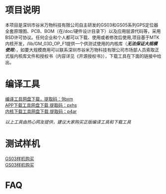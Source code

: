 # 项目说明 #
本项目是深圳市谷米万物科技有限公司自主研发的GS03和GS05系列GPS定位器全套原理图、PCB、BOM（在/doc/硬件设计目录下）以及应用层源代码等，采用BSD许可协议。任何企业和个人都可以下载、使用或者修改后使用,项目基于MTK内核开发，/lib/GM_03D_OP_F1提供一个供测试使用的内核库（***无法保证大规模使用***），如要大规模商用可以联系深圳市谷米万物科技有限公司市场部人员索取正式版内核库文件和授权书（内容详见《开源授权书》），下载工具在下面的链接中给出。  
# 编译工具 #
[编译工具网盘下载，提取码：9bxm](https://pan.baidu.com/s/1ckqe6dtqmJymWbYbLE8zCg)  
[APP下载工具网盘下载,提取码：pxhs](https://pan.baidu.com/s/1FpO7Suf3HKmFG9RSkq1bLQ)  
[内核下载工具网盘下载,提取码：p4ar](https://pan.baidu.com/s/13P_ccS7nhhhhS0J0DI3Q7A)  

*以上工具由热心网友提供，建议大家购买正版编译工具和下载工具*  
    
# 测试样机 #  
[GS03样机购买](https://detail.m.tmall.com/item.htm?id=588600707880)  
[GS03样机购买](https://detail.m.tmall.com/item.htm?id=579762201357)  

# FAQ #

